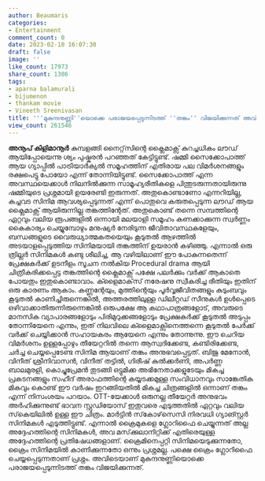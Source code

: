 ```yaml
---
author: Beaumaris
categories:
- Entertainment
comment_count: 0
date: 2023-02-10 16:07:30
draft: false
image: ''
like_count: 17973
share_count: 1386
tags:
- aparna balamurali
- bijumenon
- thankam movie
- Vineeth Sreenivasan
title: '''മുകുന്ദനുണ്ണി''യൊക്കെ പരാജയപ്പെടുന്നിടത്ത് ''തങ്കം'' വിജയിക്കുന്നത് അവിടെയാണ്'
view_count: 261546
---
```


**അനൂപ് കിളിമാനൂർ** കുമ്പളങ്ങി നൈറ്റ്‌സിന്റെ ക്ലൈമാക്സ് കുറച്ചധികം ലൗഡ് ആയിപ്പോയെന്നു ശ്യം പുഷ്കരൻ പറഞ്ഞത് കേട്ടിട്ടുണ്ട്. ഷമ്മി സൈക്കോപാത്ത് ആയ ഗ്യാപ്പിൽ പാട്രിയാർക്യൽ സമൂഹത്തിന് എതിരായ പല വിമർശനങ്ങളും രക്ഷപെട്ടു പോയോ എന്ന് തോന്നിയിട്ടുണ്ട്. സൈക്കോപാത്ത് എന്ന അവസ്ഥയെക്കാൾ നിലനിൽക്കുന്ന സാമൂഹ്യരീതികളെ പിന്തുടരുന്നതായിരുന്നു ഷമ്മിയുടെ പ്രശ്നമായി ഉയരേണ്ടി ഇരുന്നത്. അതുകൊണ്ടാണോ എന്നറിയില്ല, കച്ചവട സിനിമ ആവശ്യപ്പെടുന്നത് എന്ന് പൊതുവെ കരുതപ്പെടുന്ന ലൗഡ് ആയ ക്ലൈമാക്സ് ആയിരുന്നില്ല തങ്കത്തിന്റേത്. അതുകൊണ്ട് തന്നെ സമ്പത്തിന്റെ ഏറ്റവും വലിയ രൂപങ്ങളിൽ ഒന്നായി മലയാളി സമൂഹം കണക്കാക്കുന്ന സ്വർണ്ണം കൈകാര്യം ചെയ്യുമ്പോഴും മനുഷ്യർ നേരിടുന്ന ജീവിതാവസ്ഥകളേയും, ബന്ധങ്ങളുടെ വൈരുധ്യാത്മകതയെയും കൂടുതൽ ആഴത്തിൽ അടയാളപ്പെടുത്തിയ സിനിമയായി തങ്കത്തിന് ഉയരാൻ കഴിഞ്ഞു. എന്നാൽ ഒരു ത്രില്ലർ സിനിമകൾ കണ്ടു ശീലിച്ച, ആ വഴിയിലാണ് ഈ പോകുന്നതെന്ന് പ്രേക്ഷകർക്ക് ഉടനീളം സൂചന നൽകിയ Procedural drama ആയി ചിത്രീകരിക്കപ്പെട്ട തങ്കത്തിന്റെ ക്ലൈമാക്സ് പക്ഷേ പലർക്കും വർക്ക് ആകാതെ പോയതും ഇതുകൊണ്ടാവാം. ക്ളൈമാക്‌സ് നരേഷനു സ്വീകരിച്ച രീതിയും ഇതിന് ഒരു കാരണം ആകാം. കണ്ണന്റേയും, മുത്തിന്റെയും പൂർവ്വജീവിതങ്ങളും കുടുംബവും കൂടുതൽ കാണിച്ചിരുന്നെങ്കിൽ, അത്തരത്തിലുള്ള ഡിലീറ്റഡ് സീനുകൾ ഉൾപ്പെടെ ഒഴിവാക്കാതിരുന്നിരുന്നെങ്കിൽ ഒരുപക്ഷേ ആ കഥാപാത്രങ്ങളോട്, അവരുടെ മാനസിക വ്യാപാരങ്ങളോടും പിരിമുറുക്കങ്ങളോടും പ്രേക്ഷകർക്ക് കൂടുതൽ അടുപ്പം തോന്നിയേനെ എന്നും, ഇത് നിലവിലെ ക്ളൈമാക്സിനെത്തന്നെ കൂടുതൽ പേർക്ക് വർക്ക് ചെയ്യിക്കാൻ സഹായകരം ആയേനെ എന്നും തോന്നുന്നു. ഈ ചെറിയ വിമർശനം ഉള്ളപ്പോഴും തീയേറ്ററിൽ തന്നെ ആസ്വദിക്കേണ്ട, കണ്ടിരിക്കേണ്ട, ചർച്ച ചെയ്യപ്പെടേണ്ട സിനിമ ആയാണ് തങ്കം അനുഭവപ്പെട്ടത്. ബിജു മേനോൻ, വിനീത് ശ്രീനിവാസൻ, വിനീത് തട്ടിൽ, ഗിരീഷ് കുൽക്കർണി, അപർണ്ണ ബാലമുരളി, കൊച്ചുപ്രേമൻ തുടങ്ങി ഒട്ടുമിക്ക അഭിനേതാക്കളുടേയും മികച്ച പ്രകടനങ്ങളും സഹീദ് അരാഫത്തിന്റെ കയ്യടക്കമുള്ള സംവിധാനവും സാങ്കേതിക മികവും കൊണ്ട് ഈ വർഷം ഇറങ്ങിയതിൽ മികച്ച ചിത്രങ്ങളിൽ ഒന്നാണ് തങ്കം എന്ന് നിസംശയം പറയാം. OTT-യേക്കാൾ ഒരുനല്ല തീയേറ്റർ അനുഭവം അർഹിക്കുന്നുണ്ട് ഭാവന സ്റ്റുഡിയോസ് ഇതുവരെ എടുത്തതിൽ ഏറ്റവും വലിയ സ്‌കെയിലിൽ ഉള്ള ഈ ചിത്രം. മാർട്ടിൻ സ്‌കോഴ്‌സെസി നിരവധി ഗ്യാങ്സ്റ്റർ സിനിമകൾ എടുത്തിട്ടുണ്ട്. എന്നാൽ ക്രൈമുകളെ ഗ്ലോറിഫൈ ചെയ്യുന്നത് അല്ല അദ്ദേഹത്തിന്റെ സിനിമകൾ, അവ മസ്‌ക്കുലാനിറ്റിക്ക് എതിരെയുള്ള അദ്ദേഹത്തിന്റെ പ്രതിഷേധങ്ങളാണ്. ക്രൈമിനെപ്പറ്റി സിനിമയെടുക്കുന്നതോ, ക്രൈം സിനിമയിൽ കാണിക്കുന്നതോ ഒന്നും പ്രശ്നമല്ല. പക്ഷെ ക്രൈം ഗ്ലോറിഫൈ ചെയ്യപ്പെടുന്നതാണ് പ്രശ്നം. അവിടെയാണ് മുകുന്ദനുണ്ണിയൊക്കെ പരാജയപ്പെടുന്നിടത്ത് തങ്കം വിജയിക്കുന്നത്.